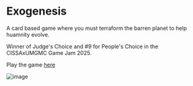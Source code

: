 # Exogenesis
A card based game where you must terraform the barren planet to help huamnity evolve.

Winner of Judge's Choice and #9 for People's Choice in the CISSAxUMGMC Game Jam 2025.

Play the game [here](https://fchem.itch.io/exogenesis)

![image](https://github.com/user-attachments/assets/4d4419cf-e074-4e8a-a721-35a904b4135b)
